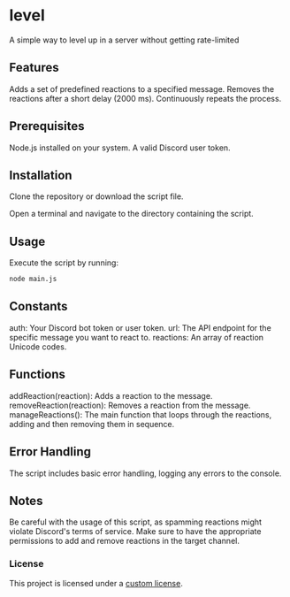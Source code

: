# level
A simple way to level up in a server without getting rate-limited

## Features
Adds a set of predefined reactions to a specified message.
Removes the reactions after a short delay (2000 ms).
Continuously repeats the process.

## Prerequisites
Node.js installed on your system.
A valid Discord user token.

## Installation
Clone the repository or download the script file.

Open a terminal and navigate to the directory containing the script.

## Usage
Execute the script by running:
```bash
node main.js
```

## Constants
auth: Your Discord bot token or user token.
url: The API endpoint for the specific message you want to react to.
reactions: An array of reaction Unicode codes.

## Functions
addReaction(reaction): Adds a reaction to the message.
removeReaction(reaction): Removes a reaction from the message.
manageReactions(): The main function that loops through the reactions, adding and then removing them in sequence.

## Error Handling
The script includes basic error handling, logging any errors to the console.

## Notes
Be careful with the usage of this script, as spamming reactions might violate Discord's terms of service.
Make sure to have the appropriate permissions to add and remove reactions in the target channel.

### License
This project is licensed under a [custom license](LICENSE).

